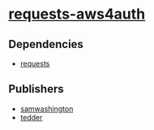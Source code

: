 # [requests-aws4auth](https://pypi.org/project/requests-aws4auth)

## Dependencies
- [requests](packages/r/requests.md)



## Publishers
- [samwashington](https://pypi.org/user/samwashington)
- [tedder](https://pypi.org/user/tedder)

